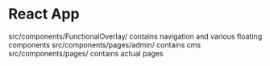 
# React App
src/components/FunctionalOverlay/ contains navigation and various floating components
src/components/pages/admin/ contains cms
src/components/pages/ contains actual pages
